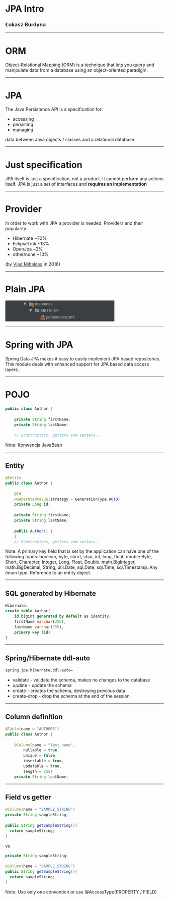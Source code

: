 # JPA Intro #
### Łukasz Burdyna ###

---

# ORM #
Object-Relational Mapping (ORM) is a technique that lets you query and manipulate data from a database using an object-oriented paradigm.

---

# JPA #

The Java Persistence API is a specification for: 
* accessing
* persisting
* managing 

data between Java objects / classes and a relational database 

---

# Just specification #
JPA itself is just a specification, not a product. It cannot perform any actions itself. 
JPA is just a set of interfaces and **requires an implementation**

---

# Provider #

In order to work with JPA a provider is needed.
Providers and their popularity:
* Hibernate ~72%
* EclipseLink ~13%
* OpenJpa ~2%
* other/none ~13%

(by [Vlad Mihalcea](https://twitter.com/vlad_mihalcea/status/764515904965279744?ref_src=twsrc%5Etfw%7Ctwcamp%5Etweetembed%7Ctwterm%5E764515904965279744&ref_url=https%3A%2F%2Fvladmihalcea.com%2Fjpa-providers-market-share-in-2016%2F) in 2016)

---

# Plain JPA #
![persistence.xml](persistenceFile.png)

---

# Spring with JPA #
Spring Data JPA makes it easy to easily implement JPA based repositories.  
This module deals with enhanced support for JPA based data access layers.

---

# POJO
```java
public class Author {

	private String firstName;
	private String lastName;

	// Constructors, getters and setters..
```
Note: Konwencja JavaBean

---

## Entity ##

```java
@Entity 
public class Author {

	@Id 
	@GeneratedValue(strategy = GenerationType.AUTO)
	private Long id;

	private String firstName;
	private String lastName;

 	public Author() {
	}
	// Constructors, getters and setters..
```

Note:  A primary key field that is set by the application can have one of the following types:
    boolean, byte, short, char, int, long, float, double
    Byte, Short, Character, Integer, Long, Float, Double.
    math.BigInteger, math.BigDecimal, String,
    util.Date, sql.Date, sql.Time, sql.Timestamp.
    Any enum type.
    Reference to an entity object.

---

## SQL generated by Hibernate ##


```sql
Hibernate:
create table Author(
	id bigint generated by default as identity,
	firstName varchar(255),
	lastName varchar(255),
	primary key (id)
)
```

---

## Spring/Hibernate ddl-auto ##

```xml
spring.jpa.hibernate.ddl-auto=
```
* validate - validate the schema, makes no changes to the database
* update - update the schema
* create - creates the schema, destroying previous data
* create-drop - drop the schema at the end of the session

---

## Column definition ##

```java
@Table(name = "AUTHORS")
public class Author {

	@Column(name = "last_name", 
		nullable = true, 
		unique = false, 
		insertable = true, 
		updatable = true, 
		length = 255)
	private String lastName;
```

---

## Field vs getter
```java
@Column(name = "SAMPLE_STRING")  
private String sampleString;

public String getSampleString(){  
  return sampleString;  
}
```
<!-- .element: class="fragment" data-fragment-index="0" -->
vs
<!-- .element: class="fragment" data-fragment-index="1" -->
```java
private String sampleString;

@Column(name = "SAMPLE_STRING")  
public String getSampleString(){  
  return sampleString;  
}  
```
<!-- .element: class="fragment" data-fragment-index="1" -->
Note: Use only one convention or use 
@AccessType(PROPERTY / FIELD)